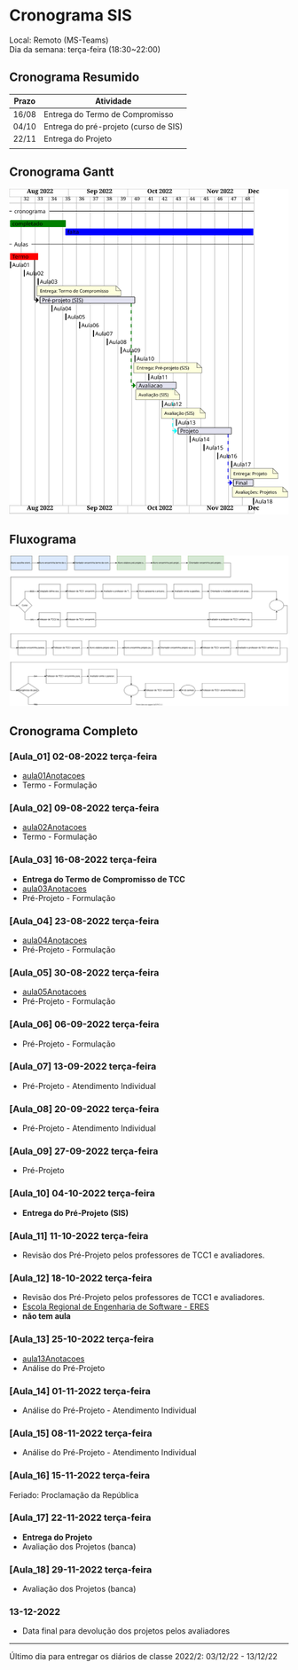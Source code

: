 # Cronograma SIS

Local: Remoto (MS-Teams)  
Dia da semana: terça-feira (18:30\~22:00)  

## Cronograma Resumido

<!-- ☞ bbf1208b-fad1-418c-a756-d8618c7a1419 -->
| Prazo      | Atividade                                       |  
| ---------- | ----------------------------------------------- |  
| 16/08      | Entrega do Termo de Compromisso                 |  
| 04/10      | Entrega do pré-projeto (curso de SIS)           |  
| 22/11      | Entrega do Projeto                              |  
|            |                                                 |  

## Cronograma Gantt

![Cronograma Gantt](./svg/cronograma_SIS.svg "Cronograma Gantt")  

## Fluxograma

![Fluxograma](cronogramaFluxograma.drawio.svg "fluxograma")  

## Cronograma Completo

### [Aula_01] 02-08-2022 terça-feira

- [aula01Anotacoes](aula01Anotacoes.md "aula01Anotacoes")  
- Termo - Formulação  

### [Aula_02] 09-08-2022 terça-feira

<!-- \[AVISO] Termo atraso https://github.com/dalton-reis/disciplinaTCC1Privado/projects/1#card-67011391 -->  

- [aula02Anotacoes](aula02Anotacoes.md "aula02Anotacoes")  
- Termo - Formulação  

### [Aula_03] 16-08-2022 terça-feira

- **Entrega do Termo de Compromisso de TCC**  
- [aula03Anotacoes](aula03Anotacoes.md "aula03Anotacoes")  
- Pré-Projeto - Formulação  

### [Aula_04] 23-08-2022 terça-feira

<!-- \[AVISO] Orientadores https://github.com/dalton-reis/disciplinaTCC1Privado/projects/1#card-67524750 -->
- [aula04Anotacoes](aula04Anotacoes.md "aula04Anotacoes")  
- Pré-Projeto - Formulação  

### [Aula_05] 30-08-2022 terça-feira

- [aula05Anotacoes](aula05Anotacoes.md "aula05Anotacoes")  
- Pré-Projeto - Formulação  

### [Aula_06] 06-09-2022 terça-feira

<!-- \[ ] banca SIS https://github.com/dalton-reis/disciplinaTCC1Privado/projects/1#card-67445856 -->  
- Pré-Projeto - Formulação  

### [Aula_07] 13-09-2022 terça-feira

<!-- \[ ] Atendimento SIS: https://github.com/dalton-reis/disciplinaTCC1Privado/projects/1#card-67514774 -->  
- Pré-Projeto - Atendimento Individual  
<!-- **[Atendimento SIS](Material/AtendimentoSIS.png "Atendimento SIS")** -->

### [Aula_08] 20-09-2022 terça-feira

- Pré-Projeto - Atendimento Individual
<!-- **[Atendimento SIS](Material/AtendimentoSIS.png "Atendimento SIS")** -->

### [Aula_09] 27-09-2022 terça-feira

- Pré-Projeto  

### [Aula_10] 04-10-2022 terça-feira

- **Entrega do Pré-Projeto (SIS)**  

### [Aula_11] 11-10-2022 terça-feira

- Revisão dos Pré-Projeto pelos professores de TCC1 e avaliadores.  

### [Aula_12] 18-10-2022 terça-feira

- Revisão dos Pré-Projeto pelos professores de TCC1 e avaliadores.  
- [Escola Regional de Engenharia de Software - ERES](https://eres-sbc-br.github.io/eres2022/ "Escola Regional de Engenharia de Software - ERES")  
- **não tem aula**  

### [Aula_13] 25-10-2022 terça-feira

- [aula13Anotacoes](aula13Anotacoes.md "aula13Anotacoes")  
- Análise do Pré-Projeto  

### [Aula_14] 01-11-2022 terça-feira

- Análise do Pré-Projeto - Atendimento Individual  

### [Aula_15] 08-11-2022 terça-feira

- Análise do Pré-Projeto - Atendimento Individual  

### [Aula_16] 15-11-2022 terça-feira

Feriado: Proclamação da República

### [Aula_17] 22-11-2022 terça-feira

- **Entrega do Projeto**  
- Avaliação dos Projetos (banca)  

### [Aula_18] 29-11-2022 terça-feira

- Avaliação dos Projetos (banca)  

### 13-12-2022

- Data final para devolução dos projetos pelos avaliadores  

-----------

Último dia para entregar os diários de classe 2022/2: 03/12/22 - 13/12/22  

